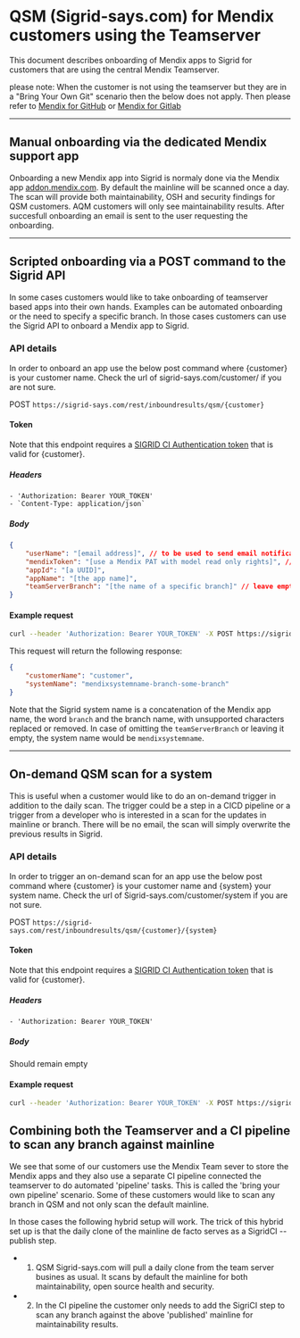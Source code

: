 # QSM (Sigrid-says.com) for Mendix customers using the Teamserver

This document describes onboarding of Mendix apps to Sigrid for customers that are using the central Mendix Teamserver.

please note: When the customer is not using the teamserver but they are in a "Bring Your Own Git" scenario then the below does not apply. Then please refer to [Mendix for GitHub](mendix-github-actions.md) or [Mendix for Gitlab](mendix-gitlab.md)

---
## Manual onboarding via the dedicated Mendix support app
Onboarding a new Mendix app into Sigrid is normaly done via the Mendix app [addon.mendix.com](https://addon.mendix.com). By default the mainline will be scanned once a day. The scan will provide both maintainability, OSH and security findings for QSM customers. AQM customers will only see maintainability results. After succesfull onboarding an email is sent to the user requesting the onboarding.

----------

## Scripted onboarding via a POST command to the Sigrid API
In some cases customers would like to take onboarding of teamserver based apps into their own hands. Examples can be automated onboarding or the need to specify a specific branch. In those cases customers can use the Sigrid API to onboard a Mendix app to Sigrid. 


### API details 

In order to onboard an app use the below post command where {customer} is your customer name. Check the url of sigrid-says.com/customer/ if you are not sure.

POST `https://sigrid-says.com/rest/inboundresults/qsm/{customer}`

#### Token
Note that this endpoint requires a [SIGRID CI Authentication token](../organization-integration/authentication-tokens.md) that is valid for {customer}. 

##### Headers
    - 'Authorization: Bearer YOUR_TOKEN'
    - `Content-Type: application/json`
##### Body


```json
{
    "userName": "[email address]", // to be used to send email notifications, not relevant for authentication in case of PAT
    "mendixToken": "[use a Mendix PAT with model read only rights]", // For legacy projects on Teamserver-SVN an API key is also supported
    "appId": "[a UUID]",
    "appName": "[the app name]",
    "teamServerBranch": "[the name of a specific branch]" // leave empty or omit alltogether to use mainline
}
```    

#### Example request
```bash
curl --header 'Authorization: Bearer YOUR_TOKEN' -X POST https://sigrid-says.com/rest/inboundresults/qsm/CUSTOMER -H 'Content-Type: application/json' -d '{ "appId" : "01234567-89ab-cdef-0123-456789abcdef", "appName" : "mendixsystemname", "userName" : "user@sig.eu", "mendixToken" : "123456-abcdef", "teamServerBranch" : "some_branch" }'
```

This request will return the following response:
```json
{
    "customerName": "customer",
    "systemName": "mendixsystemname-branch-some-branch"
}
```

Note that the Sigrid system name is a concatenation of the Mendix app name, the word `branch` and the branch name, with unsupported characters replaced or removed. In case of omitting the `teamServerBranch` or leaving it empty, the system name would be `mendixsystemname`.

---

## On-demand QSM scan for a system
This is useful when a customer would like to do an on-demand trigger in addition to the daily scan. The trigger could be a step in a CICD pipeline or a trigger from a developer who is interested in a scan for the updates in mainline or branch. There will be no email, the scan will simply overwrite the previous results in Sigrid.

### API details

In order to trigger an on-demand scan for an app use the below post command where {customer} is your customer name and {system} your system name. Check the url of Sigrid-says.com/customer/system if you are not sure.

POST `https://sigrid-says.com/rest/inboundresults/qsm/{customer}/{system}`

#### Token
Note that this endpoint requires a [SIGRID CI Authentication token](../organization-integration/authentication-tokens.md) that is valid for {customer}.
##### Headers
    - 'Authorization: Bearer YOUR_TOKEN'
##### Body
Should remain empty
    

#### Example request
```bash
curl --header 'Authorization: Bearer YOUR_TOKEN' -X POST https://sigrid-says.com/rest/inboundresults/qsm/CUSTOMER/SYSTEM
```

## Combining both the Teamserver and a CI pipeline to scan any branch against mainline

We see that some of our customers use the Mendix Team sever to store the Mendix apps and they also use a separate CI pipeline connected the teamserver to do automated 'pipeline' tasks. This is called the 'bring your own pipeline' scenario. Some of these customers would like to scan any branch in QSM and not only scan the default mainline.

In those cases the following hybrid setup will work. The trick of this hybrid set up is that the daily clone of the mainline de facto serves as a SigridCI --publish step.

- 1. QSM Sigrid-says.com will pull a daily clone from the team server busines as usual. It scans by default the mainline for both maintainability, open source health and security. 

- 2. In the CI pipeline the customer only needs to add the SigriCI step to scan any branch against the above 'published' mainline for maintainability results.
